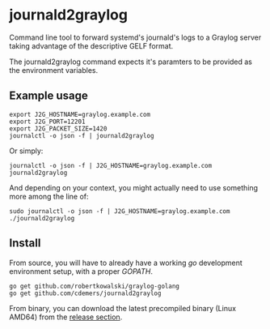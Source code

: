 # journald2graylog
Command line tool to forward systemd's journald's logs to a Graylog server taking advantage of the descriptive GELF format.

The journald2graylog command expects it's paramters to be provided as the environment variables.

## Example usage
```
export J2G_HOSTNAME=graylog.example.com
export J2G_PORT=12201
export J2G_PACKET_SIZE=1420
journalctl -o json -f | journald2graylog 
```
Or simply:
```
journalctl -o json -f | J2G_HOSTNAME=graylog.example.com journald2graylog 
```
And depending on your context, you might actually need to use something more among the line of:
```
sudo journalctl -o json -f | J2G_HOSTNAME=graylog.example.com ./journald2graylog
```

## Install

From source, you will have to already have a working _go_ development environment setup, with a proper _GOPATH_.
```
go get github.com/robertkowalski/graylog-golang
go get github.com/cdemers/journald2graylog
```

From binary, you can download the latest precompiled binary (Linux AMD64) from the [release section](https://github.com/cdemers/journald2graylog/releases).

